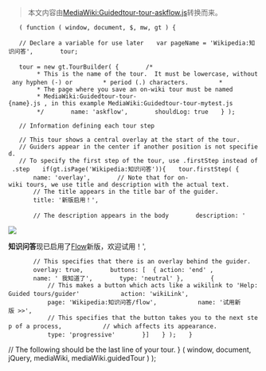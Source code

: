 > 本文内容由[MediaWiki:Guidedtour-tour-askflow.js](https://zh.wikipedia.org/wiki/MediaWiki:Guidedtour-tour-askflow.js)转换而来。


`   ( function ( window, document, $, mw, gt ) {`

`   // Declare a variable for use later`
`   var pageName = 'Wikipedia:知识问答',`
`       tour;`

`   tour = new gt.TourBuilder( {`
`       /*`
`        * This is the name of the tour.  It must be lowercase, without any hyphen (-) or`
`        * period (.) characters.`
`        *`
`        * The page where you save an on-wiki tour must be named`
`        * MediaWiki:Guidedtour-tour-{name}.js , in this example MediaWiki:Guidedtour-tour-mytest.js`
`        */`
`       name: 'askflow',`
`       shouldLog: true`
`   } );`

`   // Information defining each tour step`

`   // This tour shows a central overlay at the start of the tour.`
`   // Guiders appear in the center if another position is not specified.`
`   // To specify the first step of the tour, use .firstStep instead of .step`
`   if(gt.isPage('Wikipedia:知识问答')){`
`   tour.firstStep( {`
`       name: 'overlay',`
`       // Note that for on-wiki tours, we use title and description with the actual text.`
`       // The title appears in the title bar of the guider.`
`       title: '新版启用！',`

`       // The description appears in the body`
`       description: '`

<div class="floatleft">

<img src="//upload.wikimedia.org/wikipedia/commons/thumb/0/02/Flow_logo_1.svg/32px-Flow_logo_1.svg.png">

</div>

<b>知识问答</b>现已启用了<a href="//zh.wikipedia.org/wiki/Help:Flow">Flow</a>新版，欢迎试用！',

`       // This specifies that there is an overlay behind the guider.`
`       overlay: true,`
`       buttons: [  { action: 'end' , `
`       name: ' 我知道了',`
`       type: 'neutral' },`
`       {`
`           // This makes a button which acts like a wikilink to 'Help:Guided tours/guider'`
`           action: 'wikiLink',`
`           page: 'Wikipedia:知识问答/flow',`
`           name: '试用新版 >>',`
`           // This specifies that the button takes you to the next step of a process,`
`           // which affects its appearance.`
`           type: 'progressive'`
`       }]`
`   } );`
`   }`

// The following should be the last line of your tour. } ( window, document, jQuery, mediaWiki, mediaWiki.guidedTour ) );
